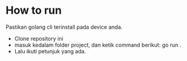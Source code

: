 # How to run
Pastikan golang cli terinstall pada device anda.
- Clone repository ini
- masuk kedalam folder project, dan ketik command berikut:
    go run .
- Lalu ikuti petunjuk yang ada.
